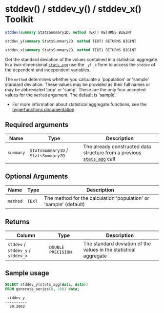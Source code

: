 # stddev() / stddev_y() / stddev_x() <tag type="toolkit">Toolkit</tag>

```SQL
stddev(summary StatsSummary1D, method TEXT) RETURNS BIGINT
```
```SQL
stddev_y(summary StatsSummary2D, method TEXT) RETURNS BIGINT
```
```SQL
stddev_x(summary StatsSummary2D, method TEXT) RETURNS BIGINT
```

Get the standard deviation of the values contained in a statistical aggregate.
In a two-dimensional [`stats_agg`][stats-agg] use the `_y`/ `_x` form to access the 
`stddev` of the dependent and independent variables. 

The `method` determines whether you calculate a 'population' or 'sample' standard deviation. 
These values may be provided as their full names or may be abbreviated 'pop' or 'samp'. These
are the only four accepted values for the `method` argument. The default is 'sample'.


*   For more information about statistical aggregate functions, see the
    [hyperfunctions documentation][hyperfunctions-stats-agg].


## Required arguments

|Name|Type|Description|
|---|---|---|
|`summary`|`StatsSummary1D` / `StatsSummary2D`|The already constructed data structure from a previous [`stats_agg`][stats-agg] call|

## Optional Arguments

|Name|Type|Description|
|---|---|---|
|`method`| `TEXT`|The method for the calculation 'population' or 'sample' (default)|

## Returns

|Column|Type|Description|
|---|---|---|
|`stddev` / `stddev_y` / `stddev_x` |`DOUBLE PRECISION`|The standard deviation of the values in the statistical aggregate|

## Sample usage

```SQL
SELECT stddev_y(stats_agg(data, data))
FROM generate_series(0, 100) data;
```
```output
 stddev_y 
----------
  29.3002
```


[hyperfunctions-stats-agg]: timescaledb/:currentVersion:/how-to-guides/hyperfunctions/stats-aggs/
[stats-agg]:/hyperfunctions/stats_aggs/stats_agg/